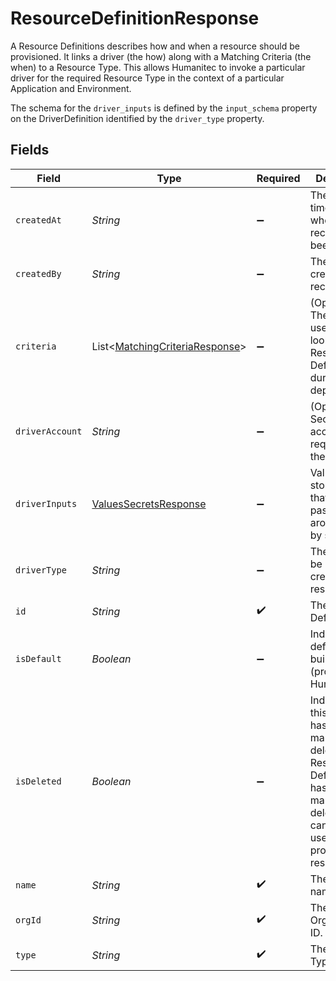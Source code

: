 # ResourceDefinitionResponse

A Resource Definitions describes how and when a resource should be provisioned. It links a driver (the how) along with a Matching Criteria (the when) to a Resource Type. This allows Humanitec to invoke a particular driver for the required Resource Type in the context of a particular Application and Environment.

The schema for the `driver_inputs` is defined by the `input_schema` property on the DriverDefinition identified by the `driver_type` property.


## Fields

| Field                                                                                                                                                       | Type                                                                                                                                                        | Required                                                                                                                                                    | Description                                                                                                                                                 | Example                                                                                                                                                     |
| ----------------------------------------------------------------------------------------------------------------------------------------------------------- | ----------------------------------------------------------------------------------------------------------------------------------------------------------- | ----------------------------------------------------------------------------------------------------------------------------------------------------------- | ----------------------------------------------------------------------------------------------------------------------------------------------------------- | ----------------------------------------------------------------------------------------------------------------------------------------------------------- |
| `createdAt`                                                                                                                                                 | *String*                                                                                                                                                    | :heavy_minus_sign:                                                                                                                                          | The timestamp of when this record has been created.                                                                                                         | 2020-06-22T09:37:23.523Z                                                                                                                                    |
| `createdBy`                                                                                                                                                 | *String*                                                                                                                                                    | :heavy_minus_sign:                                                                                                                                          | The user who created this record.                                                                                                                           |                                                                                                                                                             |
| `criteria`                                                                                                                                                  | List<[MatchingCriteriaResponse](../../models/shared/MatchingCriteriaResponse.md)>                                                                           | :heavy_minus_sign:                                                                                                                                          | (Optional) The criteria to use when looking for a Resource Definition during the deployment.                                                                |                                                                                                                                                             |
| `driverAccount`                                                                                                                                             | *String*                                                                                                                                                    | :heavy_minus_sign:                                                                                                                                          | (Optional) Security account required by the driver.                                                                                                         |                                                                                                                                                             |
| `driverInputs`                                                                                                                                              | [ValuesSecretsResponse](../../models/shared/ValuesSecretsResponse.md)                                                                                       | :heavy_minus_sign:                                                                                                                                          | ValuesSecrets stores data that should be passed around split by sensitivity.                                                                                |                                                                                                                                                             |
| `driverType`                                                                                                                                                | *String*                                                                                                                                                    | :heavy_minus_sign:                                                                                                                                          | The driver to be used to create the resource.                                                                                                               |                                                                                                                                                             |
| `id`                                                                                                                                                        | *String*                                                                                                                                                    | :heavy_check_mark:                                                                                                                                          | The Resource Definition ID.                                                                                                                                 |                                                                                                                                                             |
| `isDefault`                                                                                                                                                 | *Boolean*                                                                                                                                                   | :heavy_minus_sign:                                                                                                                                          | Indicates this definition is a built-in one (provided by Humanitec).                                                                                        |                                                                                                                                                             |
| `isDeleted`                                                                                                                                                 | *Boolean*                                                                                                                                                   | :heavy_minus_sign:                                                                                                                                          | Indicates if this record has been marked for deletion. The Resource Definition that has been marked for deletion cannot be used to provision new resources. |                                                                                                                                                             |
| `name`                                                                                                                                                      | *String*                                                                                                                                                    | :heavy_check_mark:                                                                                                                                          | The display name.                                                                                                                                           |                                                                                                                                                             |
| `orgId`                                                                                                                                                     | *String*                                                                                                                                                    | :heavy_check_mark:                                                                                                                                          | The Organization ID.                                                                                                                                        |                                                                                                                                                             |
| `type`                                                                                                                                                      | *String*                                                                                                                                                    | :heavy_check_mark:                                                                                                                                          | The Resource Type.                                                                                                                                          |                                                                                                                                                             |